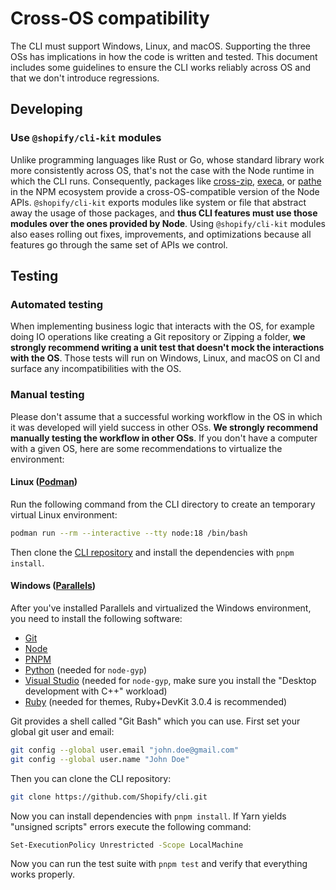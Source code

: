 # Cross-OS compatibility

The CLI must support Windows, Linux, and macOS.
Supporting the three OSs has implications in how the code is written and tested. This document includes some guidelines to ensure the CLI works reliably across OS and that we don't introduce regressions.

## Developing

### Use `@shopify/cli-kit` modules

Unlike programming languages like Rust or Go, whose standard library work more consistently across OS, that's not the case with the Node runtime in which the CLI runs. Consequently, packages like [cross-zip](https://www.npmjs.com/package/cross-zip), [execa](https://www.npmjs.com/package/execa), or [pathe](https://www.npmjs.com/package/pathe) in the NPM ecosystem provide a cross-OS-compatible version of the Node APIs. `@shopify/cli-kit` exports modules like system or file that abstract away the usage of those packages, and **thus CLI features must use those modules over the ones provided by Node**. Using `@shopify/cli-kit` modules also eases rolling out fixes, improvements, and optimizations because all features go through the same set of APIs we control.

## Testing

### Automated testing

When implementing business logic that interacts with the OS, for example doing IO operations like creating a Git repository or Zipping a folder, **we strongly recommend writing a unit test that doesn't mock the interactions with the OS**. Those tests will run on Windows, Linux, and macOS on CI and surface any incompatibilities with the OS.


### Manual testing

Please don't assume that a successful working workflow in the OS in which it was developed will yield success in other OSs. **We strongly recommend manually testing the workflow in other OSs**. If you don't have a computer with a given OS, here are some recommendations to virtualize the environment:

#### Linux ([Podman](https://podman.io/))

Run the following command from the CLI directory to create an temporary virtual Linux environment:

```bash
podman run --rm --interactive --tty node:18 /bin/bash
```

Then clone the [CLI repository](https://github.com/Shopify/cli) and install the dependencies with `pnpm install`.

#### Windows ([Parallels](https://www.parallels.com/pd/general/))

After you've installed Parallels and virtualized the Windows environment, you need to install the following software:

- [Git](https://git-scm.com/download/win)
- [Node](https://nodejs.org/en/download/)
- [PNPM](https://pnpm.io/installation)
- [Python](https://www.python.org/downloads/windows/) (needed for `node-gyp`)
- [Visual Studio](https://code.visualstudio.com/download) (needed for `node-gyp`, make sure you install the "Desktop development with C++" workload)
- [Ruby](https://rubyinstaller.org/downloads/) (needed for themes, Ruby+DevKit 3.0.4 is recommended)

Git provides a shell called "Git Bash" which you can use. First set your global git user and email:

```bash
git config --global user.email "john.doe@gmail.com"
git config --global user.name "John Doe"
```

Then you can clone the CLI repository:

```bash
git clone https://github.com/Shopify/cli.git
```

Now you can install dependencies with `pnpm install`. If Yarn yields "unsigned scripts" errors execute the following command:

```bash
Set-ExecutionPolicy Unrestricted -Scope LocalMachine
```

Now you can run the test suite with `pnpm test` and verify that everything works properly.
